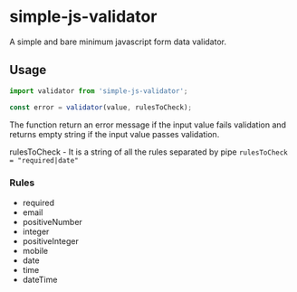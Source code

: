 # simple-js-validator
A simple and bare minimum javascript form data validator.

## Usage
```javascript
import validator from 'simple-js-validator';

const error = validator(value, rulesToCheck);
```
The function return an error message if the input value fails validation and returns empty string if the input value passes validation.

rulesToCheck - It is a string of all the rules separated by pipe `rulesToCheck = "required|date"`

### Rules
* required
* email
* positiveNumber
* integer
* positiveInteger
* mobile
* date
* time
* dateTime
